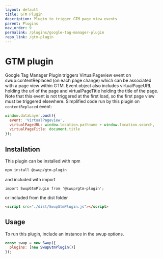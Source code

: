 ```yaml
---
layout: default
title: GTM Plugin
description: Plugin to trigger GTM page view events
parent: Plugins
nav_order: 9
permalink: /plugins/google-tag-manager-plugin
repo_link: /gtm-plugin
---
```


# GTM plugin

Google Tag Manager Plugin triggers VirtualPageview event on swup:contentReplaced (on each page change) which can be associated with a page view within GTM.
Event object also includes virtualPageURL holding the url of the page and virtualPageTitle holding the title of the page.
Note that this event is not triggered at the first load, so the first page view must be triggered elsewhere.
Simplified code run by this plugin on `contentReplaced` event:

```javascript
window.dataLayer.push({
  event: 'VirtualPageview',
  virtualPageURL: window.location.pathname + window.location.search,
  virtualPageTitle: document.title
});
```

## Installation
This plugin can be installed with npm

```bash
npm install @swup/gtm-plugin
```

and included with import

```shell
import SwupGtmPlugin from '@swup/gtm-plugin';
```

or included from the dist folder

```html
<script src="./dist/SwupGtmPlugin.js"></script>
```

## Usage

To run this plugin, include an instance in the swup options.

```javascript
const swup = new Swup({
  plugins: [new SwupGtmPlugin()]
});
```
